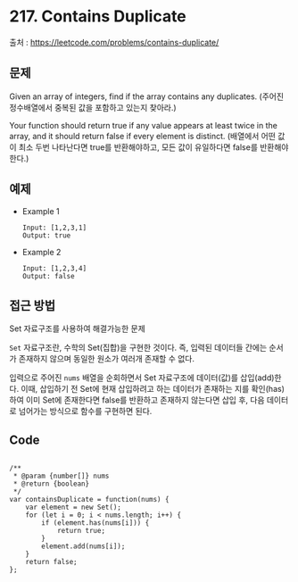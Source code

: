 # 217. Contains Duplicate
출처 : https://leetcode.com/problems/contains-duplicate/

## 문제

Given an array of integers, find if the array contains any duplicates.
(주어진 정수배열에서 중복된 값을 포함하고 있는지 찾아라.)

Your function should return true if any value appears at least twice in the array, and it should return false if every element is distinct.
(배열에서 어떤 값이 최소 두번 나타난다면 true를 반환해야하고, 모든 값이 유일하다면 false를 반환해야 한다.)

## 예제

- Example 1
	```
	Input: [1,2,3,1]
	Output: true
	```
- Example 2
	```
	Input: [1,2,3,4]
	Output: false
	```
## 접근 방법

Set 자료구조를 사용하여 해결가능한 문제

`Set` 자료구조란, 수학의 Set(집합)을 구현한 것이다. 즉, 입력된 데이터들 간에는 순서가 존재하지 않으며 동일한 원소가 여러개 존재할 수 없다.

입력으로 주어진 `nums` 배열을 순회하면서 Set 자료구조에 데이터(값)를 삽입(add)한다. 이때, 삽입하기 전 Set에 현재 삽입하려고 하는 데이터가 존재하는 지를 확인(has)하여 이미 Set에 존재한다면 false를 반환하고 존재하지 않는다면 삽입 후, 다음 데이터로 넘어가는 방식으로 함수를 구현하면 된다.

## Code
<pre>
<code>
/**
 * @param {number[]} nums
 * @return {boolean}
 */
var containsDuplicate = function(nums) {
    var element = new Set();
    for (let i = 0; i < nums.length; i++) {
        if (element.has(nums[i])) {
            return true;
        }
        element.add(nums[i]);
    }
    return false;
};
</code>
</pre>
